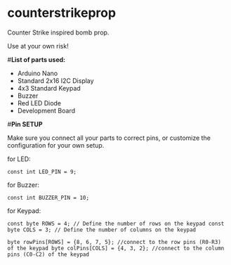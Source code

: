 # counterstrikeprop
Counter Strike inspired bomb prop.

Use at your own risk!

#**List of parts used:**
- Arduino Nano
- Standard 2x16 I2C Display
- 4x3 Standard Keypad
- Buzzer
- Red LED Diode
- Development Board

#**Pin SETUP**

Make sure you connect all your parts to correct pins, or customize the configuration for your own setup.

for LED:

`const int LED_PIN = 9;`

for Buzzer:

`const int BUZZER_PIN = 10;`

for Keypad:

`const byte ROWS = 4; // Define the number of rows on the keypad
const byte COLS = 3; // Define the number of columns on the keypad`

`byte rowPins[ROWS] = {8, 6, 7, 5}; //connect to the row pins (R0-R3) of the keypad
byte colPins[COLS] = {4, 3, 2}; //connect to the column pins (C0-C2) of the keypad`

